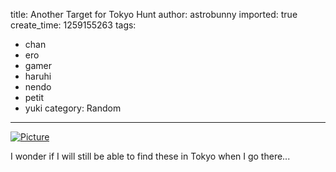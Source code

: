 title: Another Target for Tokyo Hunt
author: astrobunny
imported: true
create_time: 1259155263
tags:
- chan
- ero
- gamer
- haruhi
- nendo
- petit
- yuki
category: Random
---
 [![](wp-uploads/2009/11/wpid-20090711n09-500x375.jpg "Picture")](/images/wp-uploads/2009/11/wpid-20090711n09.jpg)  
  
I wonder if I will still be able to find these in Tokyo when I go there...